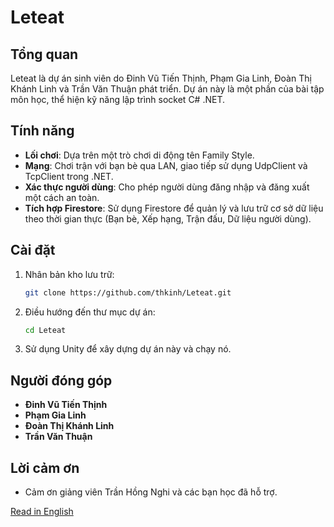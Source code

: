 # Leteat

## Tổng quan
Leteat là dự án sinh viên do Đinh Vũ Tiến Thịnh, Phạm Gia Linh, Đoàn Thị Khánh Linh và Trần Văn Thuận phát triển. Dự án này là một phần của bài tập môn học, thể hiện kỹ năng lập trình socket C# .NET.

## Tính năng
- **Lối chơi**: Dựa trên một trò chơi di động tên Family Style.
- **Mạng**: Chơi trận với bạn bè qua LAN, giao tiếp sử dụng UdpClient và TcpClient trong .NET.
- **Xác thực người dùng**: Cho phép người dùng đăng nhập và đăng xuất một cách an toàn.
- **Tích hợp Firestore**: Sử dụng Firestore để quản lý và lưu trữ cơ sở dữ liệu theo thời gian thực (Bạn bè, Xếp hạng, Trận đấu, Dữ liệu người dùng).

## Cài đặt
1. Nhân bản kho lưu trữ:
    ```sh
    git clone https://github.com/thkinh/Leteat.git
    ```
2. Điều hướng đến thư mục dự án:
    ```sh
    cd Leteat
    ```
3. Sử dụng Unity để xây dựng dự án này và chạy nó.

## Người đóng góp
- **Đinh Vũ Tiến Thịnh**
- **Phạm Gia Linh**
- **Đoàn Thị Khánh Linh**
- **Trần Văn Thuận**

## Lời cảm ơn
- Cảm ơn giảng viên Trần Hồng Nghi và các bạn học đã hỗ trợ.

[Read in English](README.md)

